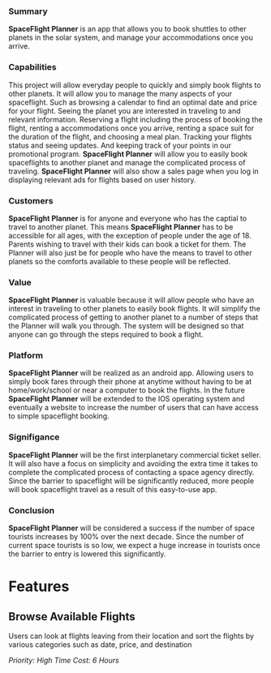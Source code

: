 ### Summary
**SpaceFlight Planner** is an app that allows you to book shuttles to other planets in the solar system, and manage your accommodations once you arrive.

### Capabilities
This project will allow everyday people to quickly and simply book flights to other planets.
It will allow you to manage the many aspects of your spaceflight.
Such as browsing a calendar to find an optimal date and price for your flight.
Seeing the planet you are interested in traveling to and relevant information.
Reserving a flight including the process of booking the flight, renting a accommodations once you arrive, renting a space suit for the duration of the flight, and choosing a meal plan.
Tracking your flights status and seeing updates.
And keeping track of your points in our promotional program.
**SpaceFlight Planner** will allow you to easily book spaceflights to another planet and manage the complicated process of traveling.
**SpaceFlight Planner** will also show a sales page when you log in displaying relevant ads for flights based on user history.

### Customers
**SpaceFlight Planner** is for anyone and everyone who has the captial to travel to another planet.
This means **SpaceFlight Planner** has to be accessible for all ages, with the exception of people under the age of 18.
Parents wishing to travel with their kids can book a ticket for them.
The Planner will also just be for people who have the means to travel to other planets so the comforts available to these people will be reflected.

### Value
**SpaceFlight Planner** is valuable because it will allow people who have an interest in traveling to other planets to easily book flights.
It will simplify the complicated process of getting to another planet to a number of steps that the Planner will walk you through.
The system will be designed so that anyone can go through the steps required to book a flight.

### Platform
**SpaceFlight Planner** will be realized as an android app.
Allowing users to simply book fares through their phone at anytime without having to be at home/work/school or near a computer to book the flights.
In the future **SpaceFlight Planner** will be extended to the IOS operating system and eventually a website to increase the number of users that can have access to simple spaceflight booking.

### Signifigance
**SpaceFlight Planner** will be the first interplanetary commercial ticket seller.
It will also have a focus on simplicity and avoiding the extra time it takes to complete the complicated process of contacting a space agency directly.
Since the barrier to spaceflight will be significantly reduced, more people will book spaceflight travel as a result of this easy-to-use app.

### Conclusion
**SpaceFlight Planner** will be considered a success if the number of space tourists increases by 100% over the next decade.
Since the number of current space tourists is so low, we expect a huge increase in tourists once the barrier to entry is lowered this significantly.

# Features

## Browse Available Flights
Users can look at flights leaving from their location and sort the flights by various categories such as date, price, and destination

_Priority: High_
_Time Cost: 6 Hours_